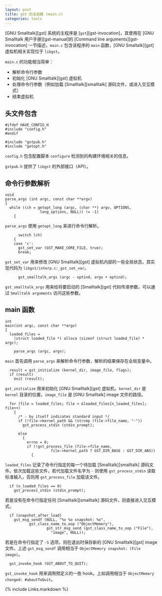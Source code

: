 ```yaml
---
layout: post
title: gst 的主函数 (main.c)
categories: tools
---
```


[GNU Smalltalk][gst] 系统的主程序是 [`gst`][gst-invocation]，其使用在 [GNU Smalltalk 用户手册][gst-manual]的 [Command line arguments][gst-invocation] 一节描述，`main.c` 包含该程序的 `main` 函数，[GNU Smaltalk][gst] 虚拟机相关实现位于 `libgst`。

`main.c` 的功能相当简单：

* 解析命令行参数
* 初始化 [GNU Smalltalk][gst] 虚拟机
* 处理命令行参数（例如加载 [Smalltalk][smalltalk] 源码文件，或进入交互模式）
* 结束虚拟机

## 头文件包含

    #ifdef HAVE_CONFIG_H
    #include "config.h"
    #endif
    
    #include "gstpub.h"
    #include "getopt.h"

`config.h` 包含配置脚本 `configure` 检测到的构建环境相关的信息。

`gstpub.h` 提供了 `libgst` 的外部接口（API）。

## 命令行参数解析

    void
    parse_args (int argc, const char **argv)
    {
      while ((ch = getopt_long (argc, (char **) argv, OPTIONS,
    			    long_options, NULL)) != -1)
        {

`parse_args` 使用 `getopt_long` 来进行命令行解析。

          switch (ch)
    	{
    	case 'c':
    	  gst_set_var (GST_MAKE_CORE_FILE, true);
    	  break;

`gst_set_var` 用来修改 [GNU Smalltalk][gst] 虚拟机内部的一些全局状态，其实现代码为 `libgst/interp.c:_gst_set_var`。

    	  gst_smalltalk_args (argc - optind, argv + optind);

`gst_smalltalk_args` 用来给将要启动的 [Smalltalk][gst] 代码传递参数，可以通过 `Smalltalk arguments` 访问这些参数。

## main 函数

    int
    main(int argc, const char **argv)
    {
      loaded_files =
        (struct loaded_file *) alloca (sizeof (struct loaded_file) * argc);

        parse_args (argc, argv);

`main` 首先调用 `parse_args` 来解析命令行参数，解析的结果保存在全局变量中。

      result = gst_initialize (kernel_dir, image_file, flags);
      if (result)
        exit (result);

`gst_initialize` 用来初始化 [GNU Smalltalk][gst] 虚拟机，`kernel_dir` 是 `kernel` 目录的位置，`image_file` 是 [GNU Smalltalk] image 文件的路径。

      for (file = loaded_files; file < &loaded_files[n_loaded_files]; file++)
        {
          /* - by itself indicates standard input */
          if (!file->kernel_path && !strcmp (file->file_name, "-"))
            gst_process_stdin (stdin_prompt);
    
          else
        	{
        	  errno = 0;
        	  if (!gst_process_file (file->file_name,
        				 file->kernel_path ? GST_DIR_BASE : GST_DIR_ABS))
        	    {

`loaded_files` 记录了命令行指定的每一个待加载 [Smalltalk][smalltalk] 源码文件。依次加载这些文件，若代加载文件名字为 `-` 则使用 `gst_process_stdin` 读取标准输入，否则用 `gst_process_file` 加载该文件。

      if (n_loaded_files == 0)
        gst_process_stdin (stdin_prompt);

若是没有在命令行指定任何 [Smalltalk][smalltalk] 源码文件，则直接进入交互模式。

      if (snapshot_after_load)
        gst_msg_sendf (NULL, "%v %o snapshot: %o", 
    		   gst_class_name_to_oop ("ObjectMemory"),
                       gst_str_msg_send (gst_class_name_to_oop ("File"),
    				     "image", NULL));

若是在命令行指定了 `-S` 选项，则在退出时保存新的 [GNU Smalltalk][gst] image 文件。上述 `gst_msg_sendf` 调用相当于 `ObjectMemory snapshot: (File image)`。

      gst_invoke_hook (GST_ABOUT_TO_QUIT);
      
`gst_invoke_hook` 用来调用预定义的一些 hook。上如调用相当于 `ObjectMemory changed: #aboutToQuit`。

[links]: <> (Link list)

{% include Links.markdown %}
